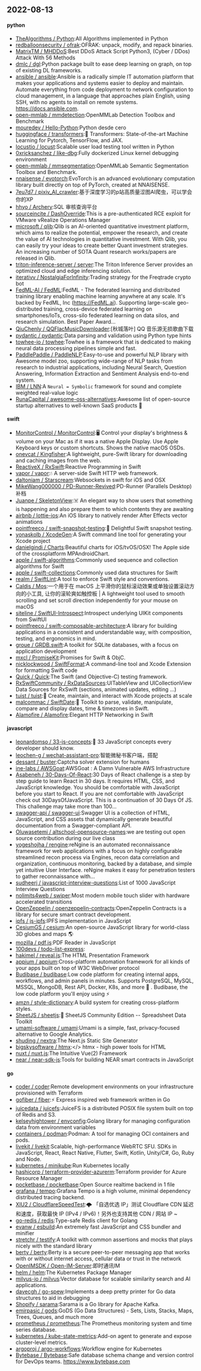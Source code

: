 ## 2022-08-13

#### python
* [TheAlgorithms / Python](https://github.com/TheAlgorithms/Python):All Algorithms implemented in Python
* [redballoonsecurity / ofrak](https://github.com/redballoonsecurity/ofrak):OFRAK: unpack, modify, and repack binaries.
* [MatrixTM / MHDDoS](https://github.com/MatrixTM/MHDDoS):Best DDoS Attack Script Python3, (Cyber / DDos) Attack With 56 Methods
* [dmlc / dgl](https://github.com/dmlc/dgl):Python package built to ease deep learning on graph, on top of existing DL frameworks.
* [ansible / ansible](https://github.com/ansible/ansible):Ansible is a radically simple IT automation platform that makes your applications and systems easier to deploy and maintain. Automate everything from code deployment to network configuration to cloud management, in a language that approaches plain English, using SSH, with no agents to install on remote systems. https://docs.ansible.com.
* [open-mmlab / mmdetection](https://github.com/open-mmlab/mmdetection):OpenMMLab Detection Toolbox and Benchmark
* [mouredev / Hello-Python](https://github.com/mouredev/Hello-Python):Python desde cero
* [huggingface / transformers](https://github.com/huggingface/transformers):🤗
Transformers: State-of-the-art Machine Learning for Pytorch, TensorFlow, and JAX.
* [locustio / locust](https://github.com/locustio/locust):Scalable user load testing tool written in Python
* [0xricksanchez / like-dbg](https://github.com/0xricksanchez/like-dbg):Fully dockerized Linux kernel debugging environment
* [open-mmlab / mmsegmentation](https://github.com/open-mmlab/mmsegmentation):OpenMMLab Semantic Segmentation Toolbox and Benchmark.
* [nnaisense / evotorch](https://github.com/nnaisense/evotorch):EvoTorch is an advanced evolutionary computation library built directly on top of PyTorch, created at NNAISENSE.
* [7eu7d7 / pixiv_AI_crawler](https://github.com/7eu7d7/pixiv_AI_crawler):基于深度学习的p站高质量涩图AI爬虫，可以学会你的XP
* [hhyo / Archery](https://github.com/hhyo/Archery):SQL 审核查询平台
* [sourceincite / DashOverride](https://github.com/sourceincite/DashOverride):This is a pre-authenticated RCE exploit for VMware vRealize Operations Manager
* [microsoft / qlib](https://github.com/microsoft/qlib):Qlib is an AI-oriented quantitative investment platform, which aims to realize the potential, empower the research, and create the value of AI technologies in quantitative investment. With Qlib, you can easily try your ideas to create better Quant investment strategies. An increasing number of SOTA Quant research works/papers are released in Qlib.
* [triton-inference-server / server](https://github.com/triton-inference-server/server):The Triton Inference Server provides an optimized cloud and edge inferencing solution.
* [iterativv / NostalgiaForInfinity](https://github.com/iterativv/NostalgiaForInfinity):Trading strategy for the Freqtrade crypto bot
* [FedML-AI / FedML](https://github.com/FedML-AI/FedML):FedML - The federated learning and distributed training library enabling machine learning anywhere at any scale. It's backed by FedML, Inc (https://FedML.ai). Supporting large-scale geo-distributed training, cross-device federated learning on smartphones/IoTs, cross-silo federated learning on data silos, and research simulation. Best Paper Award…
* [QiuChenly / QQFlacMusicDownloader](https://github.com/QiuChenly/QQFlacMusicDownloader):[秋城落叶] QQ 音乐源无损歌曲下载
* [pydantic / pydantic](https://github.com/pydantic/pydantic):Data parsing and validation using Python type hints
* [towhee-io / towhee](https://github.com/towhee-io/towhee):Towhee is a framework that is dedicated to making neural data processing pipelines simple and fast.
* [PaddlePaddle / PaddleNLP](https://github.com/PaddlePaddle/PaddleNLP):Easy-to-use and powerful NLP library with Awesome model zoo, supporting wide-range of NLP tasks from research to industrial applications, including Neural Search, Question Answering, Information Extraction and Sentiment Analysis end-to-end system.
* [IBM / LNN](https://github.com/IBM/LNN):A `Neural = Symbolic` framework for sound and complete weighted real-value logic
* [RunaCapital / awesome-oss-alternatives](https://github.com/RunaCapital/awesome-oss-alternatives):Awesome list of open-source startup alternatives to well-known SaaS products
🚀

#### swift
* [MonitorControl / MonitorControl](https://github.com/MonitorControl/MonitorControl):🖥
Control your display's brightness & volume on your Mac as if it was a native Apple Display. Use Apple Keyboard keys or custom shortcuts. Shows the native macOS OSDs.
* [onevcat / Kingfisher](https://github.com/onevcat/Kingfisher):A lightweight, pure-Swift library for downloading and caching images from the web.
* [ReactiveX / RxSwift](https://github.com/ReactiveX/RxSwift):Reactive Programming in Swift
* [vapor / vapor](https://github.com/vapor/vapor):💧
A server-side Swift HTTP web framework.
* [daltoniam / Starscream](https://github.com/daltoniam/Starscream):Websockets in swift for iOS and OSX
* [MikeWang000000 / PD-Runner-Revived](https://github.com/MikeWang000000/PD-Runner-Revived):PD-Runner (Parallels Desktop) 补档
* [Juanpe / SkeletonView](https://github.com/Juanpe/SkeletonView):☠️
An elegant way to show users that something is happening and also prepare them to which contents they are awaiting
* [airbnb / lottie-ios](https://github.com/airbnb/lottie-ios):An iOS library to natively render After Effects vector animations
* [pointfreeco / swift-snapshot-testing](https://github.com/pointfreeco/swift-snapshot-testing):📸
Delightful Swift snapshot testing.
* [yonaskolb / XcodeGen](https://github.com/yonaskolb/XcodeGen):A Swift command line tool for generating your Xcode project
* [danielgindi / Charts](https://github.com/danielgindi/Charts):Beautiful charts for iOS/tvOS/OSX! The Apple side of the crossplatform MPAndroidChart.
* [apple / swift-algorithms](https://github.com/apple/swift-algorithms):Commonly used sequence and collection algorithms for Swift
* [apple / swift-collections](https://github.com/apple/swift-collections):Commonly used data structures for Swift
* [realm / SwiftLint](https://github.com/realm/SwiftLint):A tool to enforce Swift style and conventions.
* [Caldis / Mos](https://github.com/Caldis/Mos):一个用于在 macOS 上平滑你的鼠标滚动效果或单独设置滚动方向的小工具, 让你的滚轮爽如触控板 | A lightweight tool used to smooth scrolling and set scroll direction independently for your mouse on macOS
* [siteline / SwiftUI-Introspect](https://github.com/siteline/SwiftUI-Introspect):Introspect underlying UIKit components from SwiftUI
* [pointfreeco / swift-composable-architecture](https://github.com/pointfreeco/swift-composable-architecture):A library for building applications in a consistent and understandable way, with composition, testing, and ergonomics in mind.
* [groue / GRDB.swift](https://github.com/groue/GRDB.swift):A toolkit for SQLite databases, with a focus on application development
* [mxcl / PromiseKit](https://github.com/mxcl/PromiseKit):Promises for Swift & ObjC.
* [nicklockwood / SwiftFormat](https://github.com/nicklockwood/SwiftFormat):A command-line tool and Xcode Extension for formatting Swift code
* [Quick / Quick](https://github.com/Quick/Quick):The Swift (and Objective-C) testing framework.
* [RxSwiftCommunity / RxDataSources](https://github.com/RxSwiftCommunity/RxDataSources):UITableView and UICollectionView Data Sources for RxSwift (sections, animated updates, editing ...)
* [tuist / tuist](https://github.com/tuist/tuist):🚀
Create, maintain, and interact with Xcode projects at scale
* [malcommac / SwiftDate](https://github.com/malcommac/SwiftDate):🐔
Toolkit to parse, validate, manipulate, compare and display dates, time & timezones in Swift.
* [Alamofire / Alamofire](https://github.com/Alamofire/Alamofire):Elegant HTTP Networking in Swift

#### javascript
* [leonardomso / 33-js-concepts](https://github.com/leonardomso/33-js-concepts):📜
33 JavaScript concepts every developer should know.
* [leochen-g / wechat-assistant-pro](https://github.com/leochen-g/wechat-assistant-pro):智能微秘书客户端，搭配
* [dessant / buster](https://github.com/dessant/buster):Captcha solver extension for humans
* [ine-labs / AWSGoat](https://github.com/ine-labs/AWSGoat):AWSGoat : A Damn Vulnerable AWS Infrastructure
* [Asabeneh / 30-Days-Of-React](https://github.com/Asabeneh/30-Days-Of-React):30 Days of React challenge is a step by step guide to learn React in 30 days. It requires HTML, CSS, and JavaScript knowledge. You should be comfortable with JavaScript before you start to React. If you are not comfortable with JavaScript check out 30DaysOfJavaScript. This is a continuation of 30 Days Of JS. This challenge may take more than 100…
* [swagger-api / swagger-ui](https://github.com/swagger-api/swagger-ui):Swagger UI is a collection of HTML, JavaScript, and CSS assets that dynamically generate beautiful documentation from a Swagger-compliant API.
* [Oluwasetemi / altschool-opensource-names](https://github.com/Oluwasetemi/altschool-opensource-names):we are testing out open source contribution during our live class
* [yogeshojha / rengine](https://github.com/yogeshojha/rengine):reNgine is an automated reconnaissance framework for web applications with a focus on highly configurable streamlined recon process via Engines, recon data correlation and organization, continuous monitoring, backed by a database, and simple yet intuitive User Interface. reNgine makes it easy for penetration testers to gather reconnaissance with…
* [sudheerj / javascript-interview-questions](https://github.com/sudheerj/javascript-interview-questions):List of 1000 JavaScript Interview Questions
* [nolimits4web / swiper](https://github.com/nolimits4web/swiper):Most modern mobile touch slider with hardware accelerated transitions
* [OpenZeppelin / openzeppelin-contracts](https://github.com/OpenZeppelin/openzeppelin-contracts):OpenZeppelin Contracts is a library for secure smart contract development.
* [ipfs / js-ipfs](https://github.com/ipfs/js-ipfs):IPFS implementation in JavaScript
* [CesiumGS / cesium](https://github.com/CesiumGS/cesium):An open-source JavaScript library for world-class 3D globes and maps
🌎
* [mozilla / pdf.js](https://github.com/mozilla/pdf.js):PDF Reader in JavaScript
* [100devs / todo-list-express](https://github.com/100devs/todo-list-express):
* [hakimel / reveal.js](https://github.com/hakimel/reveal.js):The HTML Presentation Framework
* [appium / appium](https://github.com/appium/appium):Cross-platform automation framework for all kinds of your apps built on top of W3C WebDriver protocol
* [Budibase / budibase](https://github.com/Budibase/budibase):Low code platform for creating internal apps, workflows, and admin panels in minutes. Supports PostgreSQL, MySQL, MSSQL, MongoDB, Rest API, Docker, K8s, and more
🚀
. Budibase, the low code platform you'll enjoy using
⚡
* [amzn / style-dictionary](https://github.com/amzn/style-dictionary):A build system for creating cross-platform styles.
* [SheetJS / sheetjs](https://github.com/SheetJS/sheetjs):📗
SheetJS Community Edition -- Spreadsheet Data Toolkit
* [umami-software / umami](https://github.com/umami-software/umami):Umami is a simple, fast, privacy-focused alternative to Google Analytics.
* [shuding / nextra](https://github.com/shuding/nextra):The Next.js Static Site Generator
* [bigskysoftware / htmx](https://github.com/bigskysoftware/htmx):</> htmx - high power tools for HTML
* [nuxt / nuxt.js](https://github.com/nuxt/nuxt.js):The Intuitive Vue(2) Framework
* [near / near-sdk-js](https://github.com/near/near-sdk-js):Tools for building NEAR smart contracts in JavaScript

#### go
* [coder / coder](https://github.com/coder/coder):Remote development environments on your infrastructure provisioned with Terraform
* [gofiber / fiber](https://github.com/gofiber/fiber):⚡️
Express inspired web framework written in Go
* [juicedata / juicefs](https://github.com/juicedata/juicefs):JuiceFS is a distributed POSIX file system built on top of Redis and S3.
* [kelseyhightower / envconfig](https://github.com/kelseyhightower/envconfig):Golang library for managing configuration data from environment variables
* [containers / podman](https://github.com/containers/podman):Podman: A tool for managing OCI containers and pods.
* [livekit / livekit](https://github.com/livekit/livekit):Scalable, high-performance WebRTC SFU. SDKs in JavaScript, React, React Native, Flutter, Swift, Kotlin, Unity/C#, Go, Ruby and Node.
* [kubernetes / minikube](https://github.com/kubernetes/minikube):Run Kubernetes locally
* [hashicorp / terraform-provider-azurerm](https://github.com/hashicorp/terraform-provider-azurerm):Terraform provider for Azure Resource Manager
* [pocketbase / pocketbase](https://github.com/pocketbase/pocketbase):Open Source realtime backend in 1 file
* [grafana / tempo](https://github.com/grafana/tempo):Grafana Tempo is a high volume, minimal dependency distributed tracing backend.
* [XIU2 / CloudflareSpeedTest](https://github.com/XIU2/CloudflareSpeedTest):🌩
「自选优选 IP」测试 Cloudflare CDN 延迟和速度，获取最快 IP (IPv4 / IPv6)！另外也支持其他 CDN / 网站 IP ~
* [go-redis / redis](https://github.com/go-redis/redis):Type-safe Redis client for Golang
* [evanw / esbuild](https://github.com/evanw/esbuild):An extremely fast JavaScript and CSS bundler and minifier
* [stretchr / testify](https://github.com/stretchr/testify):A toolkit with common assertions and mocks that plays nicely with the standard library
* [berty / berty](https://github.com/berty/berty):Berty is a secure peer-to-peer messaging app that works with or without internet access, cellular data or trust in the network
* [OpenIMSDK / Open-IM-Server](https://github.com/OpenIMSDK/Open-IM-Server):即时通讯IM
* [helm / helm](https://github.com/helm/helm):The Kubernetes Package Manager
* [milvus-io / milvus](https://github.com/milvus-io/milvus):Vector database for scalable similarity search and AI applications.
* [davecgh / go-spew](https://github.com/davecgh/go-spew):Implements a deep pretty printer for Go data structures to aid in debugging
* [Shopify / sarama](https://github.com/Shopify/sarama):Sarama is a Go library for Apache Kafka.
* [emirpasic / gods](https://github.com/emirpasic/gods):GoDS (Go Data Structures) - Sets, Lists, Stacks, Maps, Trees, Queues, and much more
* [prometheus / prometheus](https://github.com/prometheus/prometheus):The Prometheus monitoring system and time series database.
* [kubernetes / kube-state-metrics](https://github.com/kubernetes/kube-state-metrics):Add-on agent to generate and expose cluster-level metrics.
* [argoproj / argo-workflows](https://github.com/argoproj/argo-workflows):Workflow engine for Kubernetes
* [Bytebase / Bytebase](https://github.com/Bytebase/Bytebase):Safe database schema change and version control for DevOps teams. https://www.bytebase.com
